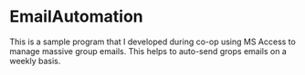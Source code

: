 # EmailAutomation
This is a sample program that I developed during co-op using MS Access to manage massive group emails. This helps to auto-send grops emails on a weekly basis. 

